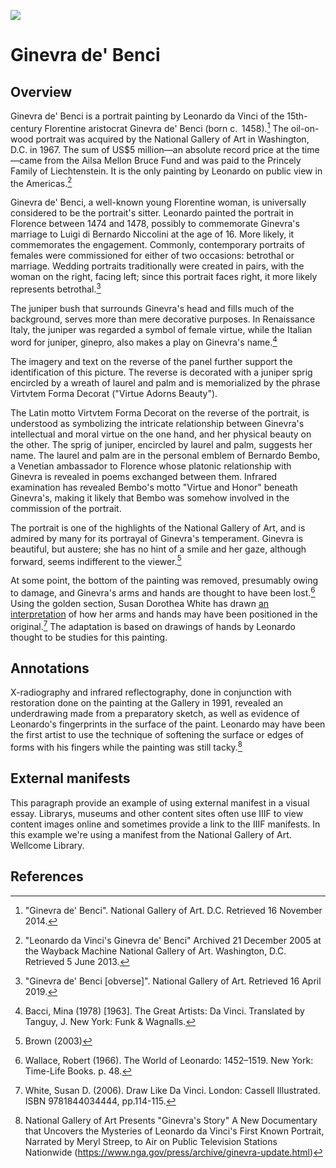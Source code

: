 <a href="https://juncture-digital.org"><img src="https://gitcdn.link/repo/jstor-labs/juncture/main/images/ve-button.png"></a>

<param ve-config banner="https://free.iiifhosting.com/iiif/a50b36d92153db8db436cff50ab37345ad482823e756d48585829e9a20cdc2c3/pct:0,52,100,38/full/0/gray.jpg" layout="vtl" title="Ginevra de' Benci" author="Leonardo da Vinci">

<param ve-entity title="Florence" eid="Q2044" aliases="florentine">
<param ve-entity title="Ginevra de' Benci" eid="Q3494135">
<param ve-entity title="Leonardo da Vinci" eid="Q762">

# Ginevra de' Benci

## Overview

<span eid="Q1267893">Ginevra de' Benci</span> is a portrait painting by Leonardo da Vinci of the 15th-century Florentine aristocrat <span eid="Q3494135">Ginevra de' Benci</span> (born c.  1458).[^1] The oil-on-wood portrait was acquired by the National Gallery of Art in Washington, D.C. in 1967. The sum of US$5 million—an absolute record price at the time—came from the Ailsa Mellon Bruce Fund and was paid to the Princely Family of Liechtenstein. It is the only painting by Leonardo on public view in the Americas.[^2]
<param ve-image 
       url="https://upload.wikimedia.org/wikipedia/commons/e/ee/Ginevra_de%27_Benci_-_National_Gallery_of_Art.jpg"
       label="Ginevra de' Benci"
       description="Ginevra de' Benci is a portrait painting by Leonardo da Vinci of the 15th-century Florentine aristocrat Ginevra de' Benci."
       attribution="National Gallery of Art (https://www.nga.gov/collection/art-object-page.50724.html)"
       license="Public domain">

Ginevra de' Benci, a well-known young Florentine woman, is universally considered to be the portrait's sitter. Leonardo painted the portrait in Florence between 1474 and 1478, possibly to commemorate Ginevra's marriage to Luigi di Bernardo Niccolini at the age of 16. More likely, it commemorates the engagement. Commonly, contemporary portraits of females were commissioned for either of two occasions: betrothal or marriage. Wedding portraits traditionally were created in pairs, with the woman on the right, facing left; since this portrait faces right, it more likely represents betrothal.[^3]
<param ve-map prefer-geojson show-labels center="Q2044" zoom="8" basemap="Stamen_TerrainBackground">

The <span data-mouseover-image-zoomto="568,687,6480,8027">juniper bush</span> that surrounds Ginevra's head and fills much of the background, serves more than mere decorative purposes. In Renaissance Italy, the juniper was regarded a symbol of female virtue, while the Italian word for juniper, ginepro, also makes a play on Ginevra's name.[^4]
<param ve-image manifest="https://iiif.juncture-digital.org/manifest/1a5fa6b073e9ae3b773f5ae8e421b6ea09989b0257c142a1b7df7146d640a720">

The imagery and text on the reverse of the panel further support the identification of this picture. The reverse is decorated with a juniper sprig encircled by a wreath of laurel and palm and is memorialized by the phrase Virtvtem Forma Decorat ("Virtue Adorns Beauty").
<param ve-image 
       url="https://upload.wikimedia.org/wikipedia/commons/1/12/Leonardo_da_Vinci_-_Wreath_of_Laurel%2C_Palm%2C_and_Juniper_with_a_Scroll_inscribed_Virtutem_Forum_Decorat_%28reverse%29_-_Google_Art_Project.jpg"
       label="Wreath of Laurel, Palm, and Juniper with a Scroll inscribed Virtutem Forum Decorat (reverse)"
       description="Ginevra de' Benci is a portrait painting by Leonardo da Vinci of the 15th-century Florentine aristocrat Ginevra de' Benci."
       license="Public domain">

The Latin motto Virtvtem Forma Decorat on the reverse of the portrait, is understood as symbolizing the intricate relationship between Ginevra's intellectual and moral virtue on the one hand, and her physical beauty on the other. The sprig of juniper, encircled by laurel and palm, suggests her name. The laurel and palm are in the personal emblem of Bernardo Bembo, a Venetian ambassador to Florence whose platonic relationship with Ginevra is revealed in poems exchanged between them. Infrared examination has revealed Bembo's motto "Virtue and Honor" beneath Ginevra's, making it likely that Bembo was somehow involved in the commission of the portrait.
<param ve-image manifest="https://iiif.juncture-digital.org/manifest/d579fb3241f37032a5986c666421cb984e04d390c4b152aa8b62ca9ca816dc57">

The portrait is one of the highlights of the National Gallery of Art, and is admired by many for its portrayal of Ginevra's temperament. Ginevra is beautiful, but austere; she has no hint of a smile and her gaze, although forward, seems indifferent to the viewer.[^5]

At some point, the bottom of the painting was removed, presumably owing to damage, and Ginevra's arms and hands are thought to have been lost.[^6] Using the golden section, Susan Dorothea White has drawn [an interpretation](http://www.susandwhite.com.au/enlarge.php?workID=162) of how her arms and hands may have been positioned in the original.[^7] The adaptation is based on drawings of hands by Leonardo thought to be studies for this painting.

## Annotations

X-radiography and infrared reflectography, done in conjunction with restoration done on the painting at the Gallery in 1991, revealed an underdrawing made from a preparatory sketch, as well as evidence of Leonardo's fingerprints in the surface of the paint. Leonardo may have been the first artist to use the technique of softening the surface or edges of forms with his fingers while the painting was still tacky.[^8]
<param ve-image manifest="https://iiif.juncture-digital.org/manifest/1a5fa6b073e9ae3b773f5ae8e421b6ea09989b0257c142a1b7df7146d640a720">

## External manifests

This paragraph provide an example of using external manifest in a visual essay.  Librarys, museums and other content sites often use IIIF to view content images online and sometimes provide a link to the IIIF manifests.  In this example we're using a manifest from the National Gallery of Art.  Wellcome Library.
<param ve-image primary manifest="https://www.nga.gov/api/v1/iiif/presentation/manifest.json?cultObj:id=50724">

## References

[^1]: "Ginevra de' Benci". National Gallery of Art. D.C. Retrieved 16 November 2014.
[^2]: "Leonardo da Vinci's Ginevra de' Benci" Archived 21 December 2005 at the Wayback Machine National Gallery of Art. Washington, D.C. Retrieved 5 June 2013.
[^3]: "Ginevra de' Benci [obverse]". National Gallery of Art. Retrieved 16 April 2019.
[^4]: Bacci, Mina (1978) [1963]. The Great Artists: Da Vinci. Translated by Tanguy, J. New York: Funk & Wagnalls.
[^5]: Brown (2003)
[^6]: Wallace, Robert (1966). The World of Leonardo: 1452–1519. New York: Time-Life Books. p. 48.
[^7]: White, Susan D. (2006). Draw Like Da Vinci. London: Cassell Illustrated. ISBN 9781844034444, pp.114-115.
[^8]: National Gallery of Art Presents "Ginevra's Story" A New Documentary that Uncovers the Mysteries of Leonardo da Vinci's First Known Portrait, Narrated by Meryl Streep, to Air on Public Television Stations Nationwide (https://www.nga.gov/press/archive/ginevra-update.html)